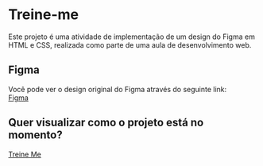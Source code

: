 # Treine-me

Este projeto é uma atividade de implementação de um design do Figma em HTML e CSS, realizada como parte de uma aula de desenvolvimento web.

## Figma

Você pode ver o design original do Figma através do seguinte link:  
[Figma](https://www.figma.com/design/Uh8IbQKRKHMqvzdLBZelwB/%5BWEB%5D-Aula-03?node-id=1-5&node-type=FRAME&t=K0ZMi3MoPzJrPuBC-0)

## Quer visualizar como o projeto está no momento?

[Treine Me](https://treine-me-ruddy.vercel.app/)
